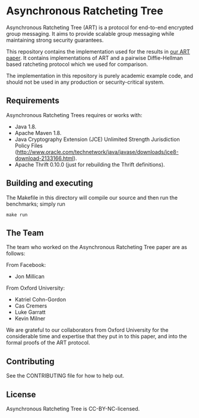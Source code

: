 # Asynchronous Ratcheting Tree

Asynchronous Ratcheting Tree (ART) is a protocol for end-to-end encrypted group
messaging. It aims to provide scalable group messaging while maintaining strong
security guarantees.

This repository contains the implementation used for the results in
[our ART paper](https://eprint.iacr.org/2017/666). It contains implementations of
ART and a pairwise Diffie-Hellman based ratcheting protocol which we used for
comparison.

The implementation in this repository is purely academic example code, and should
not be used in any production or security-critical system.

## Requirements

Asynchronous Ratcheting Trees requires or works with:
* Java 1.8.
* Apache Maven 1.8.
* Java Cryptography Extension (JCE) Unlimited Strength Jurisdiction Policy Files
  (http://www.oracle.com/technetwork/java/javase/downloads/jce8-download-2133166.html).
* Apache Thrift 0.10.0 (just for rebuilding the Thrift definitions).

## Building and executing
The Makefile in this directory will compile our source and then run the
benchmarks; simply run

	make run

## The Team

The team who worked on the Asynchronous Ratcheting Tree paper are as follows:

From Facebook:
* Jon Millican

From Oxford University:
* Katriel Cohn-Gordon
* Cas Cremers
* Luke Garratt
* Kevin Milner

We are grateful to our collaborators from Oxford University for the considerable
time and expertise that they put in to this paper, and into the formal proofs of
the ART protocol.

## Contributing

See the CONTRIBUTING file for how to help out.

## License

Asynchronous Ratcheting Tree is CC-BY-NC-licensed.
